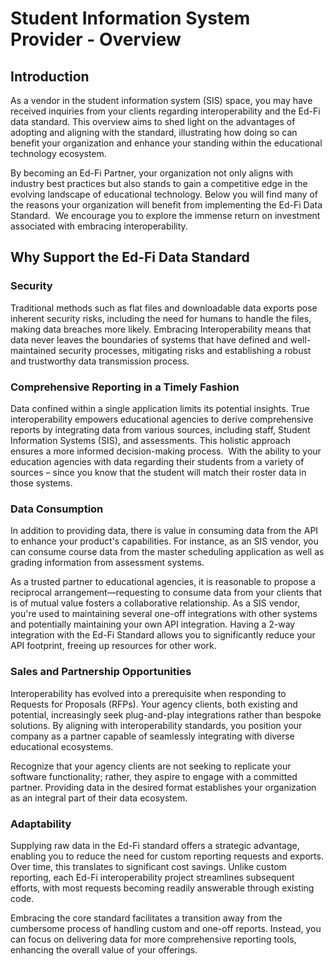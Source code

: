 # Student Information System Provider - Overview

## Introduction

As a vendor in the student information system (SIS) space, you may have received inquiries from your clients regarding interoperability and the Ed-Fi data standard. This overview aims to shed light on the advantages of adopting and aligning with the standard, illustrating how doing so can benefit your organization and enhance your standing within the educational technology ecosystem.

By becoming an Ed-Fi Partner, your organization not only aligns with industry best practices but also stands to gain a competitive edge in the evolving landscape of educational technology. Below you will find many of the reasons your organization will benefit from implementing the Ed-Fi Data Standard.  We encourage you to explore the immense return on investment associated with embracing interoperability.

## Why Support the Ed-Fi Data Standard

### Security

Traditional methods such as flat files and downloadable data exports pose inherent security risks, including the need for humans to handle the files, making data breaches more likely. Embracing Interoperability means that data never leaves the boundaries of systems that have defined and well\-maintained security processes, mitigating risks and establishing a robust and trustworthy data transmission process.

### Comprehensive Reporting in a Timely Fashion

Data confined within a single application limits its potential insights. True interoperability empowers educational agencies to derive comprehensive reports by integrating data from various sources, including staff, Student Information Systems (SIS), and assessments. This holistic approach ensures a more informed decision-making process.  With the ability to your education agencies with data regarding their students from a variety of sources – since you know that the student will match their roster data in those systems.

### Data Consumption

In addition to providing data, there is value in consuming data from the API to enhance your product's capabilities. For instance, as an SIS vendor, you can consume course data from the master scheduling application as well as grading information from assessment systems.

As a trusted partner to educational agencies, it is reasonable to propose a reciprocal arrangement—requesting to consume data from your clients that is of mutual value fosters a collaborative relationship. As a SIS vendor, you're used to maintaining several one-off integrations with other systems and potentially maintaining your own API integration. Having a 2-way integration with the Ed-Fi Standard allows you to significantly reduce your API footprint, freeing up resources for other work.

### Sales and Partnership Opportunities

Interoperability has evolved into a prerequisite when responding to Requests for Proposals (RFPs). Your agency clients, both existing and potential, increasingly seek plug-and-play integrations rather than bespoke solutions. By aligning with interoperability standards, you position your company as a partner capable of seamlessly integrating with diverse educational ecosystems.  

Recognize that your agency clients are not seeking to replicate your software functionality; rather, they aspire to engage with a committed partner. Providing data in the desired format establishes your organization as an integral part of their data ecosystem.

### Adaptability

Supplying raw data in the Ed-Fi standard offers a strategic advantage, enabling you to reduce the need for custom reporting requests and exports. Over time, this translates to significant cost savings. Unlike custom reporting, each Ed-Fi interoperability project streamlines subsequent efforts, with most requests becoming readily answerable through existing code.  

Embracing the core standard facilitates a transition away from the cumbersome process of handling custom and one-off reports. Instead, you can focus on delivering data for more comprehensive reporting tools, enhancing the overall value of your offerings.
